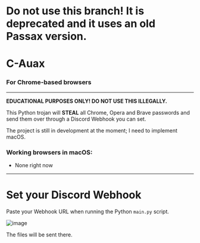 
# Do not use this branch! It is deprecated and it uses an old Passax version.

# C-Auax
### For Chrome-based browsers 
---
**EDUCATIONAL PURPOSES ONLY! DO NOT USE THIS ILLEGALLY.**

This Python trojan will **STEAL** all Chrome, Opera and Brave passwords and send them over through a Discord Webhook you can set. 

The project is still in development at the moment; I need to implement macOS.


### Working browsers in macOS:
 * None right now

---
# Set your Discord Webhook
Paste your Webhook URL when running the Python `main.py` script.

![image](https://user-images.githubusercontent.com/16353807/120068389-b7fba000-c080-11eb-9055-8cbe240cbecb.png)

The files will be sent there.
